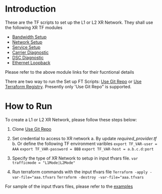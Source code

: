 # Introduction

These are the TF scripts to set up the L1 or L2 XR Network. They shall use the following XR TF modules
* [Bandwidth Setup](https://github.com/infinera/terraform-infinera-xr-modules/tree/main/bandwidth-setup)
* [Network Setup](https://github.com/infinera/terraform-infinera-xr-modules/tree/main/network-setup)
* [Service Setup](https://github.com/infinera/terraform-infinera-xr-modules/tree/main/service-setup)
* [Carrier Diagnostic](https://github.com/infinera/terraform-infinera-xr-modules/tree/main/carrier-diag)
* [DSC Diagnostic](https://github.com/infinera/terraform-infinera-xr-modules/tree/main/dscs-diag)
* [Ethernet Loopback](https://github.com/infinera/terraform-infinera-xr-modules/tree/main/ethernet-loopback-diag)

Please refer to the above module links for their fucntional details

There are two way to run the Set up FT Scripts: [Use Git Repo](https://github.com/infinera/terraform-xr-network-setup/tree/main/use-git-Repo) or [Use Terraform Registry](https://github.com/infinera/terraform-xr-network-setup/tree/main/use-terraform-registry). Presently only 'Use Git Repo" is supported.

# How to Run 
To create a L1 or L2 XR Network, please follow these steps below:

1. Clone [Use Git Repo](https://github.com/infinera/terraform-xr-network-setup/tree/main/use-git-Repo)
   
2. Set credential to access to XR network
   a. By update *required_provider.tf*
   b. Or define the following TF environment varibles
   ` export TF_VAR-user = AAA `
   ` export TF_VAR-password = BBB `
   ` export TF_VAR-host = a.b.c.d:port `
   
3. Specify the type of XR Network to setup in input tfvars file. 
   `var trafficmode = "L1Mode|L2Mode"`

4. Run terraform commands with the input tfvars file
`Terraform -apply -var-file="aaa.tfvars`
`Terraform -destroy -var-file="aaa.tfvars`

For sample of the input tfvars files, please refer to the [examples](https://github.com/infinera/terraform-xr-network-setup/tree/main/examples)
